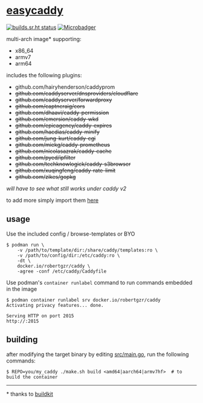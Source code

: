 # [easycaddy](https://hub.docker.com/r/robertgzr/caddy)

[![builds.sr.ht status](https://builds.sr.ht/~robertgzr/easycaddy/.build.yml.svg)](https://builds.sr.ht/~robertgzr/easycaddy/.build.yml?)
[![Microbadger](https://images.microbadger.com/badges/image/robertgzr/caddy.svg)](https://microbadger.com/images/robertgzr/caddy "Get your own image badge on microbadger.com")

multi-arch image* supporting:

* x86_64
* armv7
* arm64

includes the following plugins:

* github.com/hairyhenderson/caddyprom
* ~~github.com/caddyserver/dnsproviders/cloudflare~~
* ~~github.com/caddyserver/forwardproxy~~
* ~~github.com/captncraig/cors~~
* ~~github.com/dhaavi/caddy-permission~~
* ~~github.com/emersion/caddy-wkd~~
* ~~github.com/epicagency/caddy-expires~~
* ~~github.com/hacdias/caddy-minify~~
* ~~github.com/jung-kurt/caddy-cgi~~
* ~~github.com/miekg/caddy-prometheus~~
* ~~github.com/nicolasazrak/caddy-cache~~
* ~~github.com/pyed/ipfilter~~
* ~~github.com/techknowlogick/caddy-s3browser~~
* ~~github.com/xuqingfeng/caddy-rate-limit~~
* ~~github.com/zikes/gopkg~~

_will have to see what still works under caddy v2_

to add more simply import them [here](src/main.go)

## usage

Use the included config / browse-templates or BYO

```
$ podman run \
    -v /path/to/template/dir:/share/caddy/templates:ro \
    -v /path/to/config/dir:/etc/caddy:ro \
    -dt \
    docker.io/robertgzr/caddy \
    -agree -conf /etc/caddy/Caddyfile
```


Use podman's `container runlabel` command to run commands embedded in the image

```
$ podman container runlabel srv docker.io/robertgzr/caddy
Activating privacy features... done.

Serving HTTP on port 2015
http://:2015
```

## building

after modifying the target binary by editing [src/main.go](src/main.go), run the following commands:

```
$ REPO=you/my_caddy ./make.sh build <amd64|aarch64|armv7hf>  # to build the container
```

---

\* thanks to [buildkit](https://github.com/moby/buildkit)
